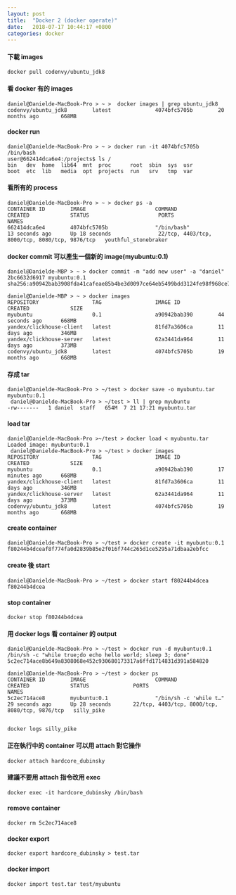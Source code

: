 ```yaml
---
layout: post
title:  "Docker 2 (docker operate)"
date:   2018-07-17 10:44:17 +0800
categories: docker
---
```


#### 下載 images
```console
docker pull codenvy/ubuntu_jdk8
```

#### 看 docker 有的 images
```console
daniel@Danielde-MacBook-Pro > ~ >  docker images | grep ubuntu_jdk8
codenvy/ubuntu_jdk8        latest              4074bfc5705b        20 months ago       668MB
```
#### docker run
```console
daniel@Danielde-MacBook-Pro > ~ > docker run -it 4074bfc5705b /bin/bash
user@662414dca6e4:/projects$ ls /
bin   dev  home  lib64  mnt  proc      root  sbin  sys  usr
boot  etc  lib   media  opt  projects  run   srv   tmp  var
```
#### 看所有的 process
```console
daniel@Danielde-MacBook-Pro > ~ > docker ps -a
CONTAINER ID        IMAGE                      COMMAND                  CREATED             STATUS                      PORTS                                            NAMES
662414dca6e4        4074bfc5705b               "/bin/bash"              13 seconds ago      Up 18 seconds               22/tcp, 4403/tcp, 8000/tcp, 8080/tcp, 9876/tcp   youthful_stonebraker
```
#### docker commit 可以產生一個新的 image(myubuntu:0.1)

```console
daniel@Danielde-MBP > ~ > docker commit -m "add new user" -a "daniel" 2bc6632d6917 myubuntu:0.1
sha256:a90942bab3908fda41cafeae85b4be3d0097ce64eb5499bdd3124fe98f968ce7

daniel@Danielde-MBP > ~ > docker images
REPOSITORY                 TAG                 IMAGE ID            CREATED             SIZE
myubuntu                   0.1                 a90942bab390        44 seconds ago      668MB
yandex/clickhouse-client   latest              81fd7a3606ca        11 days ago         346MB
yandex/clickhouse-server   latest              62a3441da964        11 days ago         373MB
codenvy/ubuntu_jdk8        latest              4074bfc5705b        19 months ago       668MB
```

#### 存成 tar
```console
daniel@Danielde-MacBook-Pro > ~/test > docker save -o myubuntu.tar myubuntu:0.1
 daniel@Danielde-MacBook-Pro > ~/test > ll | grep myubuntu
-rw-------   1 daniel  staff   654M  7 21 17:21 myubuntu.tar
```

#### load tar
```console
daniel@Danielde-MacBook-Pro >~/test > docker load < myubuntu.tar
Loaded image: myubuntu:0.1
 daniel@Danielde-MacBook-Pro > ~/test > docker images
REPOSITORY                 TAG                 IMAGE ID            CREATED             SIZE
myubuntu                   0.1                 a90942bab390        17 minutes ago      668MB
yandex/clickhouse-client   latest              81fd7a3606ca        11 days ago         346MB
yandex/clickhouse-server   latest              62a3441da964        11 days ago         373MB
codenvy/ubuntu_jdk8        latest              4074bfc5705b        19 months ago       668MB
```

#### create container

```console
daniel@Danielde-MacBook-Pro > ~/test > docker create -it myubuntu:0.1
f80244b4dceaf8f774fa0d2839b85e2f016f744c265d1ce5295a71dbaa2ebfcc
```

#### create 後 start
```console
daniel@Danielde-MacBook-Pro > ~/test > docker start f80244b4dcea
f80244b4dcea
```

#### stop container
```console
docker stop f80244b4dcea
```
#### 用 docker logs 看 container 的 output

```console
daniel@Danielde-MacBook-Pro > ~/test > docker run -d myubuntu:0.1 /bin/sh -c "while true;do echo hello world; sleep 3; done"
5c2ec714ace8b649a8308068e452c930680173317a6ffd1714831d391a584820

daniel@Danielde-MacBook-Pro > ~/test > docker ps
CONTAINER ID        IMAGE                      COMMAND                  CREATED             STATUS              PORTS                                            NAMES
5c2ec714ace8        myubuntu:0.1               "/bin/sh -c 'while t…"   29 seconds ago      Up 28 seconds       22/tcp, 4403/tcp, 8000/tcp, 8080/tcp, 9876/tcp   silly_pike


docker logs silly_pike
```
#### 正在執行中的 container 可以用 attach 對它操作

```console
docker attach hardcore_dubinsky
```

#### 建議不要用 attach 指令改用 exec

```console
docker exec -it hardcore_dubinsky /bin/bash
```

#### remove container
```console
docker rm 5c2ec714ace8
```

#### docker export
```console
docker export hardcore_dubinsky > test.tar
```

#### docker import
```console
docker import test.tar test/myubuntu
```










